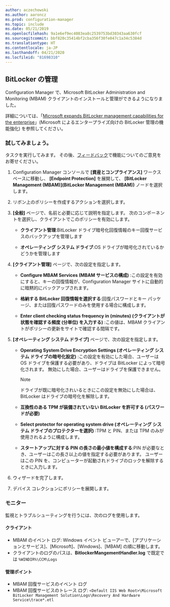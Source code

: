 ```yaml
---
author: aczechowski
ms.author: aaroncz
ms.prod: configuration-manager
ms.topic: include
ms.date: 05/21/2019
ms.openlocfilehash: 9a1e6ef9ec4083ea8c2539753bd30343aa630fcf
ms.sourcegitcommit: bbf820c35414bf2cba356f30fe047c1a34c5384d
ms.translationtype: HT
ms.contentlocale: ja-JP
ms.lasthandoff: 04/21/2020
ms.locfileid: "81698310"
---
```

## <a name="bitlocker-management"></a><a name="bkmk_bitlocker"></a> BitLocker の管理

<!--3601034-->

Configuration Manager で、Microsoft BitLocker Administration and Monitoring (MBAM) クライアントのインストールと管理ができるようになりました。

詳細については、「[Microsoft expands BitLocker management capabilities for the enterprise](https://techcommunity.microsoft.com/t5/Enterprise-Mobility-Security/Microsoft-expands-BitLocker-management-capabilities-for-the/ba-p/544329)」(Microsoft によるエンタープライズ向けの BitLocker 管理の機能強化) を参照してください。

### <a name="try-it-out"></a>試してみましょう。

タスクを実行してみます。 その後、[フィードバック](../../../../understand/find-help.md#product-feedback)で機能についてのご意見をお寄せください。

1. Configuration Manager コンソールで **[資産とコンプライアンス]** ワークスペースに移動し、 **[Endpoint Protection]** を展開して、 **[BitLocker Management (MBAM)]\(BitLocker Management (MBAM)\)** ノードを選択します。

1. リボン上のポリシーを作成するアクションを選択します。  

1. **[全般]** ページで、名前と必要に応じて説明を指定します。 次のコンポーネントを選択し、クライアントでこのポリシーを有効にします。  

    - **クライアント管理**:BitLocker ドライブ暗号化回復情報のキー回復サービスのバックアップを管理します  

    - **オペレーティング システム ドライブ**:OS ドライブが暗号化されているかどうかを管理します

1. **[クライアント管理]** ページで、次の設定を指定します。

    - **Configure MBAM Services (MBAM サービスの構成)** :この設定を有効にすると、キーの回復情報が、Configuration Manager サイトに自動的に暗黙的にバックアップされます。  

    - **格納する BitLocker 回復情報を選択する**:回復パスワードとキー パッケージ、または回復パスワードのみを使用する場合に構成します。

    - **Enter client checking status frequency in (minutes) (クライアントが状態を確認する頻度 (分単位) を入力する)** :この値は、MBAM クライアントがポリシーの更新をサイトで確認する間隔です。

1. **[オペレーティング システム ドライブ]** ページで、次の設定を指定します。  

    - **Operating System Drive Encryption Settings (オペレーティング システム ドライブの暗号化設定)** :この設定を有効にした場合、ユーザーは OS ドライブを保護する必要があり、ドライブは BitLocker によって暗号化されます。 無効にした場合、ユーザーはドライブを保護できません。  

        > [!Note]  
        > ドライブが既に暗号化されいるときにこの設定を無効にした場合は、BitLocker はドライブの暗号化を解除します。  

    - **互換性のある TPM が装備されていない BitLocker を許可する (パスワードが必要)**

    - **Select protector for operating system drive (オペレーティング システム ドライブのプロテクターを選択)** :TPM と PIN、または TPM のみが使用されるように構成します。

    - **スタートアップに対する PIN の長さの最小値を構成する**:PIN が必要なとき、ユーザーはこの長さ以上の値を指定する必要があります。 ユーザーはこの PIN を、コンピューターが起動されドライブのロックを解除するときに入力します。

1. ウィザードを完了します。

1. デバイス コレクションにポリシーを展開します。

### <a name="monitor"></a>モニター

監視とトラブルシューティングを行うには、次のログを使用します。

#### <a name="client"></a>クライアント

- MBAM のイベント ログ: Windows イベント ビューアーで、[アプリケーションとサービス]、[Microsoft]、[Windows]、[MBAM] の順に移動します。
- クライアントのログのパスは、**BitlockerMangementHandler.log** で既定では `%WINDIR%\CCM\Logs`

#### <a name="management-point"></a>管理ポイント

- MBAM 回復サービスのイベント ログ
- MBAM 回復サービスのトレース ログ: `<Default IIS Web Root>\Microsoft BitLocker Management Solution\Logs\Recovery And Hardware Service\trace*.etl`
